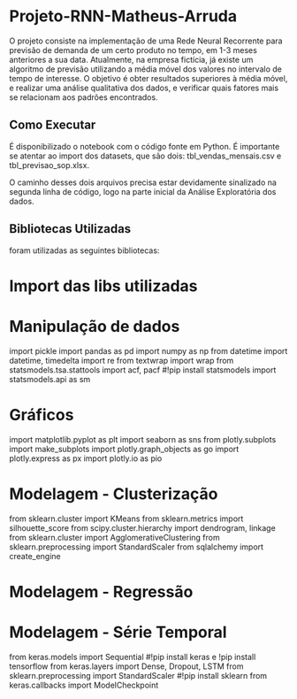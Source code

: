 # Projeto-RNN-Matheus-Arruda

  O projeto consiste na implementação de uma Rede Neural Recorrente para previsão de demanda de um certo produto no tempo, em 1-3 meses anteriores a sua data. Atualmente, na empresa fictícia, já existe um algoritmo de previsão utilizando a média móvel dos valores no intervalo de tempo de interesse.
  O objetivo é obter resultados superiores à média móvel, e realizar uma análise qualitativa dos dados, e verificar quais fatores mais se relacionam aos padrões encontrados.

## Como Executar

É disponibilizado o notebook com o código fonte em Python. É importante se atentar ao import dos datasets, que são dois: tbl_vendas_mensais.csv e tbl_previsao_sop.xlsx.

O caminho desses dois arquivos precisa estar devidamente sinalizado na segunda linha de código, logo na parte inicial da Análise Exploratória dos dados.

## Bibliotecas Utilizadas

foram utilizadas as seguintes bibliotecas:

# Import das libs utilizadas

# Manipulação de dados
import pickle
import pandas as pd
import numpy as np
from datetime import datetime, timedelta
import re
from textwrap import wrap
from statsmodels.tsa.stattools import acf, pacf #!pip install statsmodels
import statsmodels.api as sm
# Gráficos
import matplotlib.pyplot as plt
import seaborn as sns
from plotly.subplots import make_subplots
import plotly.graph_objects as go
import plotly.express as px
import plotly.io as pio
# Modelagem - Clusterização
from sklearn.cluster import KMeans
from sklearn.metrics import silhouette_score
from scipy.cluster.hierarchy import dendrogram, linkage
from sklearn.cluster import AgglomerativeClustering
from sklearn.preprocessing import StandardScaler
from sqlalchemy import create_engine
# Modelagem - Regressão
# Modelagem - Série Temporal
from keras.models import Sequential #!pip install keras e !pip install tensorflow
from keras.layers import Dense, Dropout, LSTM
from sklearn.preprocessing import StandardScaler #!pip install sklearn
from keras.callbacks import ModelCheckpoint



